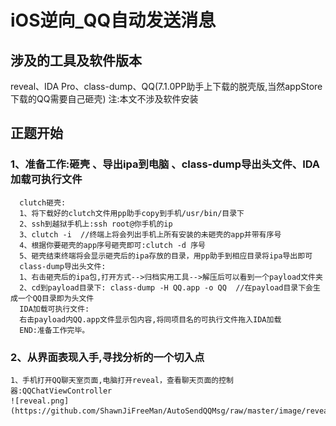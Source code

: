  iOS逆向_QQ自动发送消息
===================================


涉及的工具及软件版本
-----------------------------------
reveal、IDA Pro、class-dump、QQ(7.1.0PP助手上下载的脱壳版,当然appStore下载的QQ需要自己砸壳)
注:本文不涉及软件安装

正题开始
-----------------------------------
### 1、准备工作:砸壳 、导出ipa到电脑 、class-dump导出头文件、IDA加载可执行文件
      clutch砸壳:
      1、将下载好的clutch文件用pp助手copy到手机/usr/bin/目录下
      2、ssh到越狱手机上:ssh root@你手机的ip
      3、clutch -i  //终端上将会列出手机上所有安装的未砸壳的app并带有序号
      4、根据你要砸壳的app序号砸壳即可:clutch -d 序号
      5、砸壳结束终端将会显示砸壳后的ipa存放的目录，用pp助手到相应目录将ipa导出即可
      class-dump导出头文件:
      1、右击砸壳后的ipa包,打开方式-->归档实用工具-->解压后可以看到一个payload文件夹
      2、cd到payload目录下: class-dump -H QQ.app -o QQ  //在payload目录下会生成一个QQ目录即为头文件
      IDA加载可执行文件:
      右击payload内QQ.app文件显示包内容,将同项目名的可执行文件拖入IDA加载
      END:准备工作完毕。
        

### 2、从界面表现入手,寻找分析的一个切入点
    1、手机打开QQ聊天室页面,电脑打开reveal，查看聊天页面的控制器:QQChatViewController
    ![reveal.png](https://github.com/ShawnJiFreeMan/AutoSendQQMsg/raw/master/image/reveal.png)

